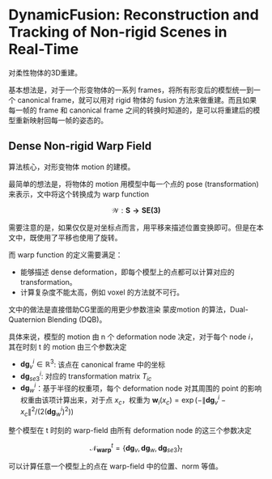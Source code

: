 # DynamicFusion: Reconstruction and Tracking of Non-rigid Scenes in Real-Time
对柔性物体的3D重建。

基本想法是，对于一个形变物体的一系列 frames，将所有形变后的模型统一到一个 canonical frame，就可以用对 rigid 物体的 fusion 方法来做重建。而且如果每一帧的 frame 和 canonical frame 之间的转换时知道的，是可以将重建后的模型重新映射回每一帧的姿态的。

## Dense Non-rigid Warp Field
算法核心，对形变物体 motion 的建模。

最简单的想法是，将物体的 motion 用模型中每一个点的 pose (transformation) 来表示，文中将这个转换成为 warp function

$$\mathcal{W}:\mathbf{S\rightarrow SE(3)}$$

需要注意的是，如果仅仅是对坐标点而言，用平移来描述位置变换即可。但是在本文中，既使用了平移也使用了旋转。

而 warp function 的定义需要满足：
- 能够描述 dense deformation，即每个模型上的点都可以计算对应的 transformation。
- 计算复杂度不能太高，例如 voxel 的方法就不可行。

文中的做法是直接借助CG里面的用更少参数渲染 蒙皮motion 的算法，Dual-Quaternion Blending (DQB)。

具体来说，模型的 motion 由 n 个 deformation node 决定，对于每个 node $i$，其在时刻 t 的 motion 由三个参数决定
- $\mathbf{dg}_v^i\in \mathbb{R}^3$: 该点在 canonical frame 中的坐标
- $\mathbf{dg}_{se3}^i$: 对应的 transformation matrix $T_{ic}$
- $\mathbf{dg}_{w}^i$：基于半径的权重项，每个 deformation node 对其周围的 point 的影响权重由该项计算出来，对于点 $x_c$，权重为 $\mathbf{w}_i(x_c) = \exp(-\lVert \mathbf{dg}_v^i-x_c \rVert^2/(2(\mathbf{dg}_w^i)^2))$

整个模型在 t 时刻的 warp-field 由所有 deformation node 的这三个参数决定

$$\mathcal{N}_{\mathbf{warp}}^t = \{\mathbf{dg}_v, \mathbf{dg}_w, \mathbf{dg}_{se3}\}_t$$

可以计算任意一个模型上的点在 warp-field 中的位置、norm 等值。